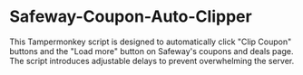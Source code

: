 # Safeway-Coupon-Auto-Clipper
This Tampermonkey script is designed to automatically click "Clip Coupon" buttons and the "Load more" button on Safeway's coupons and deals page. The script introduces adjustable delays to prevent overwhelming the server.
